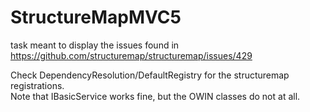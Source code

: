 # StructureMapMVC5
task meant to display the issues found in https://github.com/structuremap/structuremap/issues/429 

Check DependencyResolution/DefaultRegistry for the structuremap registrations.  
Note that IBasicService works fine, but the OWIN classes do not at all. 
